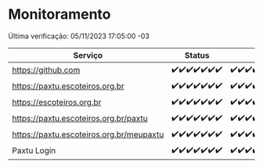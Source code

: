 # Monitoramento

Última verificação: 05/11/2023 17:05:00 -03

|Serviço|Status|Últimas 24h|
|---|---|---|
|https://github.com|<span title="2023-10-29: OK=24">✔️</span><span title="2023-10-30: OK=24">✔️</span><span title="2023-10-31: OK=24">✔️</span><span title="2023-11-01: OK=24">✔️</span><span title="2023-11-02: OK=24">✔️</span><span title="2023-11-03: OK=23">✔️</span><span title="2023-11-04: OK=21">✔️</span>|<span title="04/11/2023 18:03:00 -03 : 200">✔️</span><span title="04/11/2023 19:03:00 -03 : 200">✔️</span><span title="04/11/2023 20:04:00 -03 : 200">✔️</span><span title="04/11/2023 21:32:00 -03 : 200">✔️</span><span title="04/11/2023 22:46:00 -03 : 200">✔️</span><span title="04/11/2023 23:18:00 -03 : 200">✔️</span><span title="05/11/2023 00:06:00 -03 : 200">✔️</span><span title="05/11/2023 01:07:00 -03 : 200">✔️</span><span title="05/11/2023 02:04:00 -03 : 200">✔️</span><span title="05/11/2023 03:07:00 -03 : 200">✔️</span><span title="05/11/2023 04:03:00 -03 : 200">✔️</span><span title="05/11/2023 05:07:00 -03 : 200">✔️</span><span title="05/11/2023 06:04:00 -03 : 200">✔️</span><span title="05/11/2023 07:05:00 -03 : 200">✔️</span><span title="05/11/2023 08:02:00 -03 : 200">✔️</span><span title="05/11/2023 09:09:00 -03 : 200">✔️</span><span title="05/11/2023 10:05:00 -03 : 200">✔️</span><span title="05/11/2023 11:03:00 -03 : 200">✔️</span><span title="05/11/2023 12:03:00 -03 : 200">✔️</span><span title="05/11/2023 13:06:00 -03 : 200">✔️</span><span title="05/11/2023 14:03:00 -03 : 200">✔️</span><span title="05/11/2023 15:06:00 -03 : 200">✔️</span><span title="05/11/2023 16:03:00 -03 : 200">✔️</span><span title="05/11/2023 17:05:00 -03 : 200">✔️</span>|
|https://paxtu.escoteiros.org.br|<span title="2023-10-29: OK=24">✔️</span><span title="2023-10-30: OK=24">✔️</span><span title="2023-10-31: OK=24">✔️</span><span title="2023-11-01: OK=24">✔️</span><span title="2023-11-02: OK=24">✔️</span><span title="2023-11-03: OK=23">✔️</span><span title="2023-11-04: OK=21">✔️</span>|<span title="04/11/2023 18:03:00 -03 : 200">✔️</span><span title="04/11/2023 19:03:00 -03 : 200">✔️</span><span title="04/11/2023 20:04:00 -03 : 200">✔️</span><span title="04/11/2023 21:32:00 -03 : 200">✔️</span><span title="04/11/2023 22:46:00 -03 : 200">✔️</span><span title="04/11/2023 23:18:00 -03 : 200">✔️</span><span title="05/11/2023 00:06:00 -03 : 200">✔️</span><span title="05/11/2023 01:07:00 -03 : 200">✔️</span><span title="05/11/2023 02:04:00 -03 : 200">✔️</span><span title="05/11/2023 03:07:00 -03 : 200">✔️</span><span title="05/11/2023 04:03:00 -03 : 200">✔️</span><span title="05/11/2023 05:07:00 -03 : 200">✔️</span><span title="05/11/2023 06:04:00 -03 : 200">✔️</span><span title="05/11/2023 07:05:00 -03 : 200">✔️</span><span title="05/11/2023 08:02:00 -03 : 200">✔️</span><span title="05/11/2023 09:09:00 -03 : 200">✔️</span><span title="05/11/2023 10:05:00 -03 : 200">✔️</span><span title="05/11/2023 11:03:00 -03 : 200">✔️</span><span title="05/11/2023 12:03:00 -03 : 200">✔️</span><span title="05/11/2023 13:06:00 -03 : 200">✔️</span><span title="05/11/2023 14:03:00 -03 : 200">✔️</span><span title="05/11/2023 15:06:00 -03 : 200">✔️</span><span title="05/11/2023 16:03:00 -03 : 200">✔️</span><span title="05/11/2023 17:05:00 -03 : 200">✔️</span>|
|https://escoteiros.org.br|<span title="2023-10-29: OK=24">✔️</span><span title="2023-10-30: OK=24">✔️</span><span title="2023-10-31: OK=24">✔️</span><span title="2023-11-01: OK=24">✔️</span><span title="2023-11-02: OK=24">✔️</span><span title="2023-11-03: OK=23">✔️</span><span title="2023-11-04: OK=21">✔️</span>|<span title="04/11/2023 18:03:00 -03 : 200">✔️</span><span title="04/11/2023 19:03:00 -03 : 200">✔️</span><span title="04/11/2023 20:04:00 -03 : 200">✔️</span><span title="04/11/2023 21:32:00 -03 : 200">✔️</span><span title="04/11/2023 22:46:00 -03 : 200">✔️</span><span title="04/11/2023 23:18:00 -03 : 200">✔️</span><span title="05/11/2023 00:06:00 -03 : 200">✔️</span><span title="05/11/2023 01:07:00 -03 : 200">✔️</span><span title="05/11/2023 02:04:00 -03 : 200">✔️</span><span title="05/11/2023 03:07:00 -03 : 200">✔️</span><span title="05/11/2023 04:03:00 -03 : 200">✔️</span><span title="05/11/2023 05:07:00 -03 : 200">✔️</span><span title="05/11/2023 06:04:00 -03 : 200">✔️</span><span title="05/11/2023 07:05:00 -03 : 200">✔️</span><span title="05/11/2023 08:02:00 -03 : 200">✔️</span><span title="05/11/2023 09:09:00 -03 : 200">✔️</span><span title="05/11/2023 10:05:00 -03 : 200">✔️</span><span title="05/11/2023 11:03:00 -03 : 200">✔️</span><span title="05/11/2023 12:03:00 -03 : 200">✔️</span><span title="05/11/2023 13:06:00 -03 : 0">❌</span><span title="05/11/2023 14:03:00 -03 : 200">✔️</span><span title="05/11/2023 15:07:00 -03 : 200">✔️</span><span title="05/11/2023 16:03:00 -03 : 200">✔️</span><span title="05/11/2023 17:05:00 -03 : 200">✔️</span>|
|https://paxtu.escoteiros.org.br/paxtu|<span title="2023-10-29: OK=24">✔️</span><span title="2023-10-30: OK=24">✔️</span><span title="2023-10-31: OK=24">✔️</span><span title="2023-11-01: OK=24">✔️</span><span title="2023-11-02: OK=24">✔️</span><span title="2023-11-03: OK=23">✔️</span><span title="2023-11-04: OK=21">✔️</span>|<span title="04/11/2023 18:03:00 -03 : 200">✔️</span><span title="04/11/2023 19:03:00 -03 : 200">✔️</span><span title="04/11/2023 20:04:00 -03 : 200">✔️</span><span title="04/11/2023 21:32:00 -03 : 200">✔️</span><span title="04/11/2023 22:46:00 -03 : 200">✔️</span><span title="04/11/2023 23:18:00 -03 : 200">✔️</span><span title="05/11/2023 00:06:00 -03 : 200">✔️</span><span title="05/11/2023 01:07:00 -03 : 200">✔️</span><span title="05/11/2023 02:04:00 -03 : 200">✔️</span><span title="05/11/2023 03:07:00 -03 : 200">✔️</span><span title="05/11/2023 04:03:00 -03 : 200">✔️</span><span title="05/11/2023 05:07:00 -03 : 200">✔️</span><span title="05/11/2023 06:04:00 -03 : 200">✔️</span><span title="05/11/2023 07:05:00 -03 : 200">✔️</span><span title="05/11/2023 08:02:00 -03 : 200">✔️</span><span title="05/11/2023 09:09:00 -03 : 200">✔️</span><span title="05/11/2023 10:05:00 -03 : 200">✔️</span><span title="05/11/2023 11:03:00 -03 : 200">✔️</span><span title="05/11/2023 12:03:00 -03 : 200">✔️</span><span title="05/11/2023 13:06:00 -03 : 200">✔️</span><span title="05/11/2023 14:03:00 -03 : 200">✔️</span><span title="05/11/2023 15:07:00 -03 : 200">✔️</span><span title="05/11/2023 16:03:00 -03 : 200">✔️</span><span title="05/11/2023 17:05:00 -03 : 200">✔️</span>|
|https://paxtu.escoteiros.org.br/meupaxtu|<span title="2023-10-29: OK=24">✔️</span><span title="2023-10-30: OK=24">✔️</span><span title="2023-10-31: OK=24">✔️</span><span title="2023-11-01: OK=24">✔️</span><span title="2023-11-02: OK=24">✔️</span><span title="2023-11-03: OK=23">✔️</span><span title="2023-11-04: OK=21">✔️</span>|<span title="04/11/2023 18:03:00 -03 : 200">✔️</span><span title="04/11/2023 19:03:00 -03 : 200">✔️</span><span title="04/11/2023 20:04:00 -03 : 200">✔️</span><span title="04/11/2023 21:32:00 -03 : 200">✔️</span><span title="04/11/2023 22:46:00 -03 : 200">✔️</span><span title="04/11/2023 23:18:00 -03 : 200">✔️</span><span title="05/11/2023 00:06:00 -03 : 200">✔️</span><span title="05/11/2023 01:07:00 -03 : 200">✔️</span><span title="05/11/2023 02:04:00 -03 : 200">✔️</span><span title="05/11/2023 03:07:00 -03 : 200">✔️</span><span title="05/11/2023 04:03:00 -03 : 200">✔️</span><span title="05/11/2023 05:07:00 -03 : 200">✔️</span><span title="05/11/2023 06:04:00 -03 : 200">✔️</span><span title="05/11/2023 07:05:00 -03 : 200">✔️</span><span title="05/11/2023 08:02:00 -03 : 200">✔️</span><span title="05/11/2023 09:09:00 -03 : 200">✔️</span><span title="05/11/2023 10:05:00 -03 : 200">✔️</span><span title="05/11/2023 11:03:00 -03 : 200">✔️</span><span title="05/11/2023 12:03:00 -03 : 200">✔️</span><span title="05/11/2023 13:06:00 -03 : 200">✔️</span><span title="05/11/2023 14:03:00 -03 : 200">✔️</span><span title="05/11/2023 15:07:00 -03 : 200">✔️</span><span title="05/11/2023 16:03:00 -03 : 200">✔️</span><span title="05/11/2023 17:05:00 -03 : 200">✔️</span>|
|Paxtu Login|<span title="2023-10-29: OK=24">✔️</span><span title="2023-10-30: OK=24">✔️</span><span title="2023-10-31: OK=24">✔️</span><span title="2023-11-01: OK=24">✔️</span><span title="2023-11-02: OK=24">✔️</span><span title="2023-11-03: OK=23">✔️</span><span title="2023-11-04: OK=21">✔️</span>|<span title="04/11/2023 18:03:00 -03 : 200">✔️</span><span title="04/11/2023 19:03:00 -03 : 200">✔️</span><span title="04/11/2023 20:04:00 -03 : 200">✔️</span><span title="04/11/2023 21:32:00 -03 : 200">✔️</span><span title="04/11/2023 22:46:00 -03 : 200">✔️</span><span title="04/11/2023 23:18:00 -03 : 200">✔️</span><span title="05/11/2023 00:06:00 -03 : 200">✔️</span><span title="05/11/2023 01:07:00 -03 : 200">✔️</span><span title="05/11/2023 02:04:00 -03 : 200">✔️</span><span title="05/11/2023 03:07:00 -03 : 200">✔️</span><span title="05/11/2023 04:03:00 -03 : 200">✔️</span><span title="05/11/2023 05:07:00 -03 : 200">✔️</span><span title="05/11/2023 06:04:00 -03 : 200">✔️</span><span title="05/11/2023 07:05:00 -03 : 200">✔️</span><span title="05/11/2023 08:03:00 -03 : 200">✔️</span><span title="05/11/2023 09:09:00 -03 : 200">✔️</span><span title="05/11/2023 10:05:00 -03 : 200">✔️</span><span title="05/11/2023 11:03:00 -03 : 200">✔️</span><span title="05/11/2023 12:03:00 -03 : 200">✔️</span><span title="05/11/2023 13:06:00 -03 : 200">✔️</span><span title="05/11/2023 14:03:00 -03 : 200">✔️</span><span title="05/11/2023 15:07:00 -03 : 200">✔️</span><span title="05/11/2023 16:03:00 -03 : 200">✔️</span><span title="05/11/2023 17:05:00 -03 : 200">✔️</span>|
